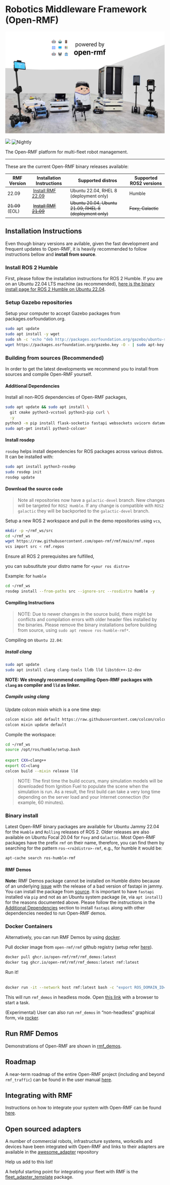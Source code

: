 # Robotics Middleware Framework (Open-RMF)

![](media/rmf_banner.png)

![](https://github.com/open-rmf/rmf/workflows/build/badge.svg)
![Nightly](https://github.com/open-rmf/rmf/workflows/nightly/badge.svg)

The Open-RMF platform for multi-fleet robot management.

---

These are the current Open-RMF binary releases available:

| RMF Version | Installation Instructions                                                        | Supported distros                                    | Supported ROS2 versions |
| ----------- | -------------------------------------------------------------------------------- | ---------------------------------------------------- | ----------------------- |
| 22.09       |  [Install RMF 22.09](https://github.com/open-rmf/rmf/tree/release/22.09) | Ubuntu 22.04, RHEL 8 (deployment only) | Humble          |
| ~~21.09~~ (EOL) |  ~~[Install RMF 21.09](https://github.com/open-rmf/rmf/tree/release/21.09)~~ | ~~Ubuntu 20.04, Ubuntu 21.09, RHEL 8 (deployment only)~~ | ~~Foxy, Galactic~~        |

## Installation Instructions

Even though binary versions are avilable, given the fast development and frequent updates to Open-RMF,
it is heavily recommended to follow instructions bellow and **install from
source**.

### Install ROS 2 Humble

First, please follow the installation instructions for ROS 2 Humble.
If you are on an Ubuntu 22.04 LTS machine (as recommended), [here is the binary install page for ROS 2 Humble on Ubuntu 22.04](https://docs.ros.org/en/humble/Installation/Ubuntu-Install-Debians.html).

### Setup Gazebo repositories

Setup your computer to accept Gazebo packages from packages.osrfoundation.org.

```bash
sudo apt update
sudo apt install -y wget
sudo sh -c 'echo "deb http://packages.osrfoundation.org/gazebo/ubuntu-stable `lsb_release -cs` main" > /etc/apt/sources.list.d/gazebo-stable.list'
wget https://packages.osrfoundation.org/gazebo.key -O - | sudo apt-key add -
```

### Building from sources (Recommended)

In order to get the latest developments we recommend you to install from sources and compile Open-RMF yourself.

#### Additional Dependencies

Install all non-ROS dependencies of Open-RMF packages,

```bash
sudo apt update && sudo apt install \
  git cmake python3-vcstool python3-pip curl \
  -y
python3 -m pip install flask-socketio fastapi websockets uvicorn datamodel_code_generator
sudo apt-get install python3-colcon*
```

#### Install rosdep

`rosdep` helps install dependencies for ROS packages across various distros. It can be installed with:

```bash
sudo apt install python3-rosdep
sudo rosdep init
rosdep update
```

#### Download the source code

> Note all repositories now have a `galactic-devel` branch. New changes will be targeted for `ROS2 Humble`. If any change is compatible with `ROS2 galactic` they will be backported to the `galactic-devel` branch.

Setup a new ROS 2 workspace and pull in the demo repositories using `vcs`,

```bash
mkdir -p ~/rmf_ws/src
cd ~/rmf_ws
wget https://raw.githubusercontent.com/open-rmf/rmf/main/rmf.repos
vcs import src < rmf.repos
```

Ensure all ROS 2 prerequisites are fulfilled,

you can subsutitute your distro name for `<your ros distro>`

Example:
for `humble`

```bash
cd ~/rmf_ws
rosdep install --from-paths src --ignore-src --rosdistro humble -y
```

#### Compiling Instructions

> NOTE: Due to newer changes in the source build, there might be conflicts and compilation errors with older header files installed by the binaries. Please remove the binary installations before building from source, using `sudo apt remove ros-humble-rmf*`.

Compiling on `Ubuntu 22.04`:

##### Install clang

```bash
sudo apt update
sudo apt install clang clang-tools lldb lld libstdc++-12-dev
```

**NOTE: We strongly recommend compiling Open-RMF packages with `clang` as compiler and `lld` as linker.**

##### Compile using clang

Update colcon mixin which is a one time step:

```bash
colcon mixin add default https://raw.githubusercontent.com/colcon/colcon-mixin-repository/master/index.yaml
colcon mixin update default
```

Compile the workspace:

```bash
cd ~/rmf_ws
source /opt/ros/humble/setup.bash

export CXX=clang++
export CC=clang
colcon build --mixin release lld
```

> NOTE: The first time the build occurs, many simulation models will be downloaded from Ignition Fuel to populate the scene when the simulation is run.
> As a result, the first build can take a very long time depending on the server load and your Internet connection (for example, 60 minutes).

### Binary install

Latest Open-RMF binary packages are available for Ubuntu Jammy 22.04 for the `Humble` and `Rolling` releases of ROS 2. Older releases are also available on Ubuntu Focal 20.04 for `Foxy` and `Galactic`. Most Open-RMF packages have the prefix `rmf` on their name, therefore, you can find them by searching for the pattern `ros-<ro2distro>-rmf`, e.g., for humble it would be:

```bash
apt-cache search ros-humble-rmf
```

#### RMF Demos

**Note:** RMF Demos package cannot be installed on Humble distro because of an underlying [issue](https://github.com/open-rmf/rmf_demos/issues/166) with the release of a bad version of fastapi in jammy. You can install the package from [source](https://github.com/open-rmf/rmf/discussions/267).
It is important to have `fastapi` installed via `pip` and not as an Ubuntu system package (ie, via `apt install`) for the reasons documented above.
Please follow the instructions in the [Additional Dependencies](#additional-dependencies) section to install `fastapi` along with other dependencies needed to run Open-RMF demos.

[//]: # (A good way to install the `rmf` set of packages in one go is to install the one of the main [RMF Demos]&#40;https://github.com/open-rmf/rmf_demos&#41; packages. This will pull all the rest of the Open-RMF packages as a dependency. The core of Open-RMF demos is contained on the `rmf_demos` package. However, if you want to install it with simulation support, you should install the `rmf_demos_gz` or `rmf_demos_gz_classic` package which come with Gazebo or Gazebo Classic support respectively. As an example, to install the ROS 2 Humble release with Gazebo support package, you would run:)

[//]: # ()
[//]: # (```bash)

[//]: # (sudo apt install ros-humble-rmf-demos-gz-classic)
[//]: # (```)

### Docker Containers

Alternatively, you can run RMF Demos by using [docker](https://docs.docker.com/engine/install/ubuntu/).

Pull docker image from `open-rmf/rmf` github registry (setup refer [here](https://docs.github.com/en/free-pro-team@latest/packages/using-github-packages-with-your-projects-ecosystem/configuring-docker-for-use-with-github-packages#authenticating-with-a-personal-access-token)).

```bash
docker pull ghcr.io/open-rmf/rmf/rmf_demos:latest
docker tag ghcr.io/open-rmf/rmf/rmf_demos:latest rmf:latest
```

Run it!

```bash

docker run -it --network host rmf:latest bash -c "export ROS_DOMAIN_ID=9; ros2 launch rmf_demos_gz office.launch.xml headless:=1"
```

This will run `rmf_demos` in headless mode. Open [this link](https://open-rmf.github.io/rmf-panel-js/) with a browser to start a task.

(Experimental) User can also run `rmf_demos` in “non-headless” graphical form, via [rocker](https://github.com/osrf/rocker).

## Run RMF Demos

Demonstrations of Open-RMF are shown in [rmf_demos](https://github.com/open-rmf/rmf_demos/).

## Roadmap

A near-term roadmap of the entire Open-RMF project (including and beyond `rmf_traffic`) can be found in the user manual [here](https://osrf.github.io/ros2multirobotbook/roadmap.html).

## Integrating with RMF

Instructions on how to integrate your system with Open-RMF can be found [here](https://osrf.github.io/ros2multirobotbook/integration.html).

## Open sourced adapters

A number of commercial robots, infrastructure systems, workcells and devices have been integrated with Open-RMF and links to their adapters are available in the [awesome_adapter](https://github.com/open-rmf/awesome_adapters) repository

Help us add to this list!

A helpful starting point for integrating your fleet with RMF is the [fleet_adapter_template](https://github.com/open-rmf/free_fleet) package.
